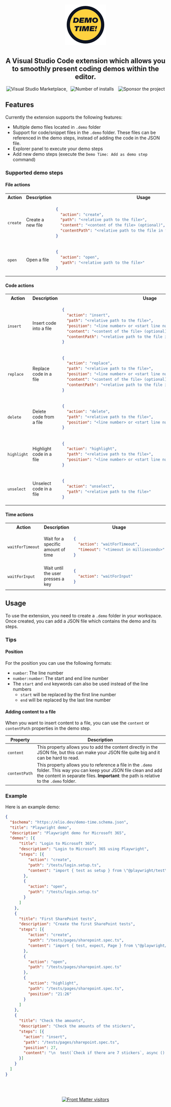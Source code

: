 <h1 align="center">
  <img alt="Demo Time" src="./assets/demo-time.png">
</h1>

<h2 align="center">A Visual Studio Code extension which allows you to smoothly present coding demos within the editor.</h2>

<p align="center">
  <a href="https://marketplace.visualstudio.com/items?itemName=eliostruyf.vscode-demo-time" title="Check it out on the Visual Studio Marketplace">
    <img src="https://vscode-marketplace-badge.vercel.app/api/badge/version/eliostruyf.vscode-demo-time" alt="Visual Studio Marketplace" style="display: inline-block" />
  </a>

  <img src="https://vscode-marketplace-badge.vercel.app/api/badge/installs/eliostruyf.vscode-demo-time" alt="Number of installs"  style="display: inline-block;margin-left:10px" />

  <a href="https://github.com/sponsors/estruyf" title="Become a sponsor" style="margin-left:10px">
    <img src="https://img.shields.io/github/sponsors/estruyf?color=%23CE2E7C&logo=github&style=flat" alt="Sponsor the project" style="display: inline-block" />
  </a>
</p>

## Features

Currently the extension supports the following features:

- Multiple demo files located in `.demo` folder
- Support for code/snippet files in the `.demo` folder. These files can be referenced in the demo steps, instead of adding the code in the JSON file.
- Explorer panel to execute your demo steps
- Add new demo steps (execute the `Demo Time: Add as demo step` command)

### Supported demo steps

#### File actions

<table>
  <tr>
    <th>Action</th> 
    <th>Description</td>
    <th>Usage</td>
  </tr>
  <tr>
    <td>
      <code>create</code>
    </td>
    <td>
      Create a new file
    </td>
    <td>
    
```json
{
  "action": "create",
  "path": "<relative path to the file>",
  "content": "<content of the file> (optional)",
  "contentPath": "<relative path to the file in the .demo folder> (optional)"
}
```
  </td>
  </tr>
  <tr>
    <td>
      <code>open</code>
    </td>
    <td>
      Open a file
    </td>
    <td>
    
```json
{
  "action": "open",
  "path": "<relative path to the file>"
}
```
  </td>
  </tr>
</table>

#### Code actions

<table>
  <tr>
    <th>Action</th> 
    <th>Description</td>
    <th>Usage</td>
  </tr>
  <tr>
    <td>
      <code>insert</code>
    </td>
    <td>
      Insert code into a file
    </td>
    <td>
    
```json
{
  "action": "insert",
  "path": "<relative path to the file>",
  "position": "<line number> or <start line number>:<end line number>",
  "content": "<content of the file> (optional)",
  "contentPath": "<relative path to the file in the .demo folder> (optional)"
}
```
  </td>
  </tr>
  <tr>
    <td>
      <code>replace</code>
    </td>
    <td>
      Replace code in a file
    </td>
    <td>
    
```json
{
  "action": "replace",
  "path": "<relative path to the file>",
  "position": "<line number> or <start line number>:<end line number>",
  "content": "<content of the file> (optional)",
  "contentPath": "<relative path to the file in the .demo folder> (optional)"
}
```
  </td>
  </tr>
  <tr>
    <td>
      <code>delete</code>
    </td>
    <td>
      Delete code from a file
    </td>
    <td>
    
```json
{
  "action": "delete",
  "path": "<relative path to the file>",
  "position": "<line number> or <start line number>:<end line number>"
}
```
  </td>
  </tr>
  <tr>
    <td>
      <code>highlight</code>
    </td>
    <td>
      Highlight code in a file
    </td>
    <td>
    
```json
{
  "action": "highlight",
  "path": "<relative path to the file>",
  "position": "<line number> or <start line number>:<end line number>"
}
```
  </td>
  </tr>
  <tr>
    <td>
      <code>unselect</code>
    </td>
    <td>
      Unselect code in a file
    </td>
    <td>
    
```json
{
  "action": "unselect",
  "path": "<relative path to the file>"
}
```
  </td>
  </tr>
</table>

#### Time actions

<table>
  <tr>
    <th>Action</th> 
    <th>Description</td>
    <th>Usage</td>
  </tr>
  <tr>
    <td>
      <code>waitForTimeout</code>
    </td>
    <td>
      Wait for a specific amount of time
    </td>
    <td>
    
```json
{
  "action": "waitForTimeout",
  "timeout": "<timeout in milliseconds>"
}
```
  </td>
  </tr>
  <tr>
    <td>
      <code>waitForInput</code>
    </td>
    <td>
      Wait until the user presses a key
    </td>
    <td>
    
```json
{
  "action": "waitForInput"
}
```
  </td>
  </tr>
</table>

## Usage

To use the extension, you need to create a `.demo` folder in your workspace. Once created, you can add a JSON file which contains the demo and its steps.

### Tips 

#### Position

For the position you can use the following formats:

- `number`: The line number
- `number:number`: The start and end line number
- The `start` and `end` keywords can also be used instead of the line numbers
  - `start` will be replaced by the first line number
  - `end` will be replaced by the last line number

#### Adding content to a file

When you want to insert content to a file, you can use the `content` or `contentPath` properties in the demo step.

| Property | Description |
| --- | --- |
| `content` | This property allows you to add the content directly in the JSON file, but this can make your JSON file quite big and it can be hard to read. |
| `contentPath` | This property allows you to reference a file in the `.demo` folder. This way you can keep your JSON file clean and add the content in separate files. **Important**: the path is relative to the `.demo` folder. |

### Example

Here is an example demo:

```json
{
  "$schema": "https://elio.dev/demo-time.schema.json",
  "title": "Playwright demo",
  "description": "Playwright demo for Microsoft 365",
  "demos": [{
      "title": "Login to Microsoft 365",
      "description": "Login to Microsoft 365 using Playwright",
      "steps": [{
          "action": "create",
          "path": "/tests/login.setup.ts",
          "content": "import { test as setup } from \"@playwright/test\";\nimport { existsSync } from \"fs\";\n\nconst authFile = \"playwright/.auth/user.json\";\n\n// More info: https://playwright.dev/docs/auth\n\nsetup(\"authenticate\", async ({ page }) => {\n  // Check if the auth file exists\n  if (existsSync(authFile)) {\n    return;\n  }\n\n  await page.goto(process.env.SP_DEV_PAGE_URL || \"\");\n\n  page.locator(\"input[type=email]\").fill(process.env.SP_DEV_USERNAME || \"\");\n\n  await page.getByRole(\"button\", { name: \"Next\" }).click();\n\n  page.locator(\"input[type=password]\").fill(process.env.SP_DEV_PASSWORD || \"\");\n\n  await Promise.all([\n    await page.locator(\"input[type=submit][value='Sign in']\").click(),\n    await page.locator(\"input[type=submit][value='Yes']\").click(),\n    await page.waitForURL(process.env.SP_DEV_PAGE_URL || \"\"),\n  ]);\n\n  await page.context().storageState({ path: authFile });\n});"
        },
        {
          "action": "open",
          "path": "/tests/login.setup.ts"
        }
      ]
    },
    {
      "title": "First SharePoint tests",
      "description": "Create the first SharePoint tests",
      "steps": [{
          "action": "create",
          "path": "/tests/pages/sharepoint.spec.ts",
          "content": "import { test, expect, Page } from \"@playwright/test\";\n\n// test.describe.configure({ mode: \"serial\" });\n\ntest.describe(`Validate sticker inventory`, () => {\n  let page: Page;\n\n  test.beforeAll(async ({ browser }) => {\n    page = await browser.newPage();\n    await page.goto(process.env.SP_DEV_PAGE_URL || \"\", {\n      waitUntil: \"domcontentloaded\",\n    });\n\n    await page\n      .locator(\n        `div[data-sp-web-part-id=\"0e05b9af-5e56-4570-8b3e-9d679f8b2fcf\"]`\n      )\n      .waitFor();\n  });\n\n  test(`Check if webpart is rendered`, async () => {\n    const webpart = page.locator(\n      `div[data-sp-web-part-id=\"0e05b9af-5e56-4570-8b3e-9d679f8b2fcf\"]`\n    );\n    await expect(webpart).toBeVisible();\n  });\n\n  test.afterAll(async () => {\n    await page.close();\n  });\n});"
        },
        {
          "action": "open",
          "path": "/tests/pages/sharepoint.spec.ts"
        },
        {
          "action": "highlight",
          "path": "/tests/pages/sharepoint.spec.ts",
          "position": "21:26"
        }
      ]
    },
    {
      "title": "Check the amounts",
      "description": "Check the amounts of the stickers",
      "steps": [{
        "action": "insert",
        "path": "/tests/pages/sharepoint.spec.ts",
        "position": 27,
        "content": "\n  test(`Check if there are 7 stickers`, async () => {\n    const stickers = page.getByTestId(`sticker_inventory__overview__sticker`);\n    await expect(stickers).toHaveCount(7);\n  });\n"
      }]
    }
  ]
}
```

<br />
<br />

<p align="center">
  <a href="https://visitorbadge.io/status?path=https%3A%2F%2Fgithub.com%2Festruyf%2Fvscode-demo-time">
    <img src="https://api.visitorbadge.io/api/visitors?path=https%3A%2F%2Fgithub.com%2Festruyf%2Fvscode-demo-time&labelColor=%2386836d&countColor=%232f4858" height="25px" alt="Front Matter visitors" />
  </a>
</p>
